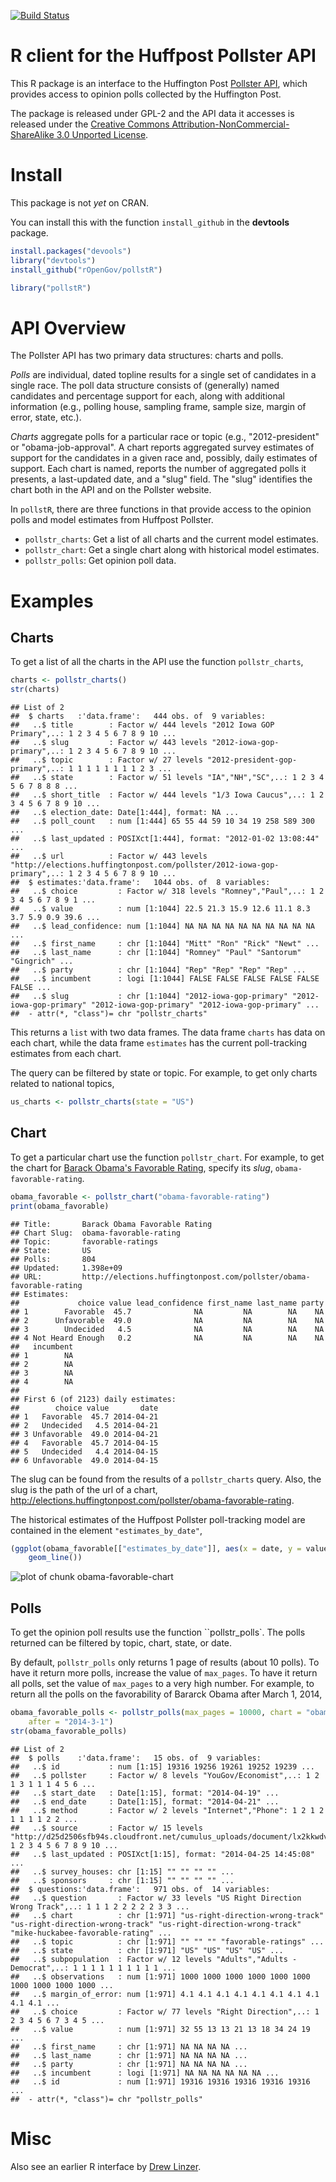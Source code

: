 


[![Build Status](https://travis-ci.org/rOpenGov/pollstR.svg?branch=master)](https://travis-ci.org/rOpenGov/pollstR)

# R client for the Huffpost Pollster API

This R package is an interface to the Huffington Post [Pollster API](http://elections.huffingtonpost.com/pollster/api), which provides access to opinion polls collected by the Huffington Post.

The package is released under GPL-2 and the API data it accesses is released under the [Creative Commons Attribution-NonCommercial-ShareAlike 3.0 Unported License](http://creativecommons.org/licenses/by-nc-sa/3.0/deed.en_US).


# Install

This package is not *yet* on CRAN.

You can install this with the function ``install_github`` in the **devtools** package.

```r
install.packages("devools")
library("devtools")
install_github("rOpenGov/pollstR")
```


```r
library("pollstR")
```


# API Overview

The Pollster API has two primary data structures: charts and polls.

*Polls* are individual, dated topline results for a single set of candidates in a single race.
The poll data structure consists of (generally) named candidates and percentage support for each, along with additional information (e.g., polling house, sampling frame, sample size, margin of error, state, etc.).

*Charts* aggregate polls for a particular race or topic (e.g., "2012-president" or "obama-job-approval".
A chart reports aggregated survey estimates of support for the candidates in a given race and, possibly, daily estimates of support.
Each chart is named, reports the number of aggregated polls it presents, a last-updated date, and a "slug" field. The "slug" identifies the chart both in the API and on the Pollster website.

In ``pollstR``, there are three functions in that provide access to the opinion polls and model estimates from Huffpost Pollster.

- ``pollstr_charts``: Get a list of all charts and the current model estimates.
- ``pollstr_chart``: Get a single chart along with historical model estimates.
- ``pollstr_polls``: Get opinion poll data.


# Examples

## Charts

To get a list of all the charts in the API use the function ``pollstr_charts``,

```r
charts <- pollstr_charts()
str(charts)
```

```
## List of 2
##  $ charts   :'data.frame':	444 obs. of  9 variables:
##   ..$ title        : Factor w/ 444 levels "2012 Iowa GOP Primary",..: 1 2 3 4 5 6 7 8 9 10 ...
##   ..$ slug         : Factor w/ 443 levels "2012-iowa-gop-primary",..: 1 2 3 4 5 6 7 8 9 10 ...
##   ..$ topic        : Factor w/ 27 levels "2012-president-gop-primary",..: 1 1 1 1 1 1 1 1 2 3 ...
##   ..$ state        : Factor w/ 51 levels "IA","NH","SC",..: 1 2 3 4 5 6 7 8 8 8 ...
##   ..$ short_title  : Factor w/ 444 levels "1/3 Iowa Caucus",..: 1 2 3 4 5 6 7 8 9 10 ...
##   ..$ election_date: Date[1:444], format: NA ...
##   ..$ poll_count   : num [1:444] 65 55 44 59 10 34 19 258 589 300 ...
##   ..$ last_updated : POSIXct[1:444], format: "2012-01-02 13:08:44" ...
##   ..$ url          : Factor w/ 443 levels "http://elections.huffingtonpost.com/pollster/2012-iowa-gop-primary",..: 1 2 3 4 5 6 7 8 9 10 ...
##  $ estimates:'data.frame':	1044 obs. of  8 variables:
##   ..$ choice         : Factor w/ 318 levels "Romney","Paul",..: 1 2 3 4 5 6 7 8 9 1 ...
##   ..$ value          : num [1:1044] 22.5 21.3 15.9 12.6 11.1 8.3 3.7 5.9 0.9 39.6 ...
##   ..$ lead_confidence: num [1:1044] NA NA NA NA NA NA NA NA NA NA ...
##   ..$ first_name     : chr [1:1044] "Mitt" "Ron" "Rick" "Newt" ...
##   ..$ last_name      : chr [1:1044] "Romney" "Paul" "Santorum" "Gingrich" ...
##   ..$ party          : chr [1:1044] "Rep" "Rep" "Rep" "Rep" ...
##   ..$ incumbent      : logi [1:1044] FALSE FALSE FALSE FALSE FALSE FALSE ...
##   ..$ slug           : chr [1:1044] "2012-iowa-gop-primary" "2012-iowa-gop-primary" "2012-iowa-gop-primary" "2012-iowa-gop-primary" ...
##  - attr(*, "class")= chr "pollstr_charts"
```

This returns a ``list`` with two data frames.
The data frame ``charts`` has data on each chart,
while the data frame ``estimates`` has the current poll-tracking estimates from each chart.

The query can be filtered by state or topic.
For example, to get only charts related to national topics,

```r
us_charts <- pollstr_charts(state = "US")
```


## Chart

To get a particular chart use the function ``pollstr_chart``.
For example, to get the chart for [Barack Obama's Favorable Rating](http://elections.huffingtonpost.com/pollster/obama-favorable-rating), specify its *slug*, ``obama-favorable-rating``.

```r
obama_favorable <- pollstr_chart("obama-favorable-rating")
print(obama_favorable)
```

```
## Title:       Barack Obama Favorable Rating 
## Chart Slug:  obama-favorable-rating 
## Topic:       favorable-ratings 
## State:       US 
## Polls:       804 
## Updated:     1.398e+09 
## URL:         http://elections.huffingtonpost.com/pollster/obama-favorable-rating 
## Estimates:
##             choice value lead_confidence first_name last_name party
## 1        Favorable  45.7              NA         NA        NA    NA
## 2      Unfavorable  49.0              NA         NA        NA    NA
## 3        Undecided   4.5              NA         NA        NA    NA
## 4 Not Heard Enough   0.2              NA         NA        NA    NA
##   incumbent
## 1        NA
## 2        NA
## 3        NA
## 4        NA
## 
## First 6 (of 2123) daily estimates:
##        choice value       date
## 1   Favorable  45.7 2014-04-21
## 2   Undecided   4.5 2014-04-21
## 3 Unfavorable  49.0 2014-04-21
## 4   Favorable  45.7 2014-04-15
## 5   Undecided   4.4 2014-04-15
## 6 Unfavorable  49.0 2014-04-15
```

The slug can be found from the results of a ``pollstr_charts`` query.
Also, the slug is the path of the url of a chart, http://elections.huffingtonpost.com/pollster/obama-favorable-rating.

The historical estimates of the Huffpost Pollster poll-tracking model are contained in the element ``"estimates_by_date"``,

```r
(ggplot(obama_favorable[["estimates_by_date"]], aes(x = date, y = value, color = choice)) + 
    geom_line())
```

![plot of chunk obama-favorable-chart](figures/obama-favorable-chart.png) 


## Polls

To get the opinion poll results use the function ``pollstr_polls`.
The polls returned can be filtered by topic, chart, state, or date.

By default, ``pollstr_polls`` only returns 1 page of results (about 10 polls).
To have it return more polls, increase the value of ``max_pages``.
To have it return all polls, set the value of ``max_pages`` to a very high number.
For example, to return all the polls on the favorability of Bararck Obama after March 1, 2014,

```r
obama_favorable_polls <- pollstr_polls(max_pages = 10000, chart = "obama-favorable-rating", 
    after = "2014-3-1")
str(obama_favorable_polls)
```

```
## List of 2
##  $ polls    :'data.frame':	15 obs. of  9 variables:
##   ..$ id           : num [1:15] 19316 19256 19261 19252 19239 ...
##   ..$ pollster     : Factor w/ 8 levels "YouGov/Economist",..: 1 2 1 3 1 1 1 4 5 6 ...
##   ..$ start_date   : Date[1:15], format: "2014-04-19" ...
##   ..$ end_date     : Date[1:15], format: "2014-04-21" ...
##   ..$ method       : Factor w/ 2 levels "Internet","Phone": 1 2 1 2 1 1 1 1 2 2 ...
##   ..$ source       : Factor w/ 15 levels "http://d25d2506sfb94s.cloudfront.net/cumulus_uploads/document/lx2kkwdvcu/econToplines.pdf",..: 1 2 3 4 5 6 7 8 9 10 ...
##   ..$ last_updated : POSIXct[1:15], format: "2014-04-25 14:45:08" ...
##   ..$ survey_houses: chr [1:15] "" "" "" "" ...
##   ..$ sponsors     : chr [1:15] "" "" "" "" ...
##  $ questions:'data.frame':	971 obs. of  14 variables:
##   ..$ question       : Factor w/ 33 levels "US Right Direction Wrong Track",..: 1 1 1 2 2 2 2 2 3 3 ...
##   ..$ chart          : chr [1:971] "us-right-direction-wrong-track" "us-right-direction-wrong-track" "us-right-direction-wrong-track" "mike-huckabee-favorable-rating" ...
##   ..$ topic          : chr [1:971] "" "" "" "favorable-ratings" ...
##   ..$ state          : chr [1:971] "US" "US" "US" "US" ...
##   ..$ subpopulation  : Factor w/ 12 levels "Adults","Adults - Democrat",..: 1 1 1 1 1 1 1 1 1 1 ...
##   ..$ observations   : num [1:971] 1000 1000 1000 1000 1000 1000 1000 1000 1000 1000 ...
##   ..$ margin_of_error: num [1:971] 4.1 4.1 4.1 4.1 4.1 4.1 4.1 4.1 4.1 4.1 ...
##   ..$ choice         : Factor w/ 77 levels "Right Direction",..: 1 2 3 4 5 6 7 3 4 5 ...
##   ..$ value          : num [1:971] 32 55 13 13 21 13 18 34 24 19 ...
##   ..$ first_name     : chr [1:971] NA NA NA NA ...
##   ..$ last_name      : chr [1:971] NA NA NA NA ...
##   ..$ party          : chr [1:971] NA NA NA NA ...
##   ..$ incumbent      : logi [1:971] NA NA NA NA NA NA ...
##   ..$ id             : num [1:971] 19316 19316 19316 19316 19316 ...
##  - attr(*, "class")= chr "pollstr_polls"
```



# Misc

Also see an earlier R interface by [Drew Linzer](https://github.com/dlinzer/pollstR/).

<!--  LocalWords:  Huffpost API Huffington CRAN github devtools str
 -->
<!--  LocalWords:  devools jrnold ggplot obama url aes favorability
 -->
<!--  LocalWords:  Bararck suppressPackageStartupMessages eval
 -->
<!-- -->
<!--  LocalWords:  rOpenGov pollstR pollstr Linzer
 -->
